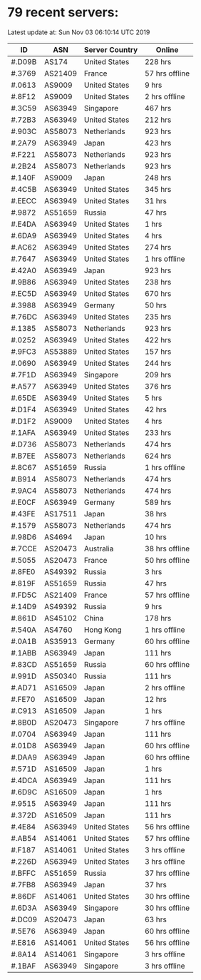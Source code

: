 # 79 recent servers:

Latest update at: Sun Nov 03 06:10:14 UTC 2019

| ID | ASN | Server Country | Online |
| -- | --- | -------------- | ------ |
| #.D09B | AS174 | United States | 228 hrs |
| #.3769 | AS21409 | France | 57 hrs offline |
| #.0613 | AS9009 | United States | 9 hrs |
| #.8F12 | AS9009 | United States | 2 hrs offline |
| #.3C59 | AS63949 | Singapore | 467 hrs |
| #.72B3 | AS63949 | United States | 212 hrs |
| #.903C | AS58073 | Netherlands | 923 hrs |
| #.2A79 | AS63949 | Japan | 423 hrs |
| #.F221 | AS58073 | Netherlands | 923 hrs |
| #.2B24 | AS58073 | Netherlands | 923 hrs |
| #.140F | AS9009 | Japan | 248 hrs |
| #.4C5B | AS63949 | United States | 345 hrs |
| #.EECC | AS63949 | United States | 31 hrs |
| #.9872 | AS51659 | Russia | 47 hrs |
| #.E4DA | AS63949 | United States | 1 hrs |
| #.6DA9 | AS63949 | United States | 4 hrs |
| #.AC62 | AS63949 | United States | 274 hrs |
| #.7647 | AS63949 | United States | 1 hrs offline |
| #.42A0 | AS63949 | Japan | 923 hrs |
| #.9B86 | AS63949 | United States | 238 hrs |
| #.EC5D | AS63949 | United States | 670 hrs |
| #.3988 | AS63949 | Germany | 50 hrs |
| #.76DC | AS63949 | United States | 235 hrs |
| #.1385 | AS58073 | Netherlands | 923 hrs |
| #.0252 | AS63949 | United States | 422 hrs |
| #.9FC3 | AS53889 | United States | 157 hrs |
| #.0690 | AS63949 | United States | 244 hrs |
| #.7F1D | AS63949 | Singapore | 209 hrs |
| #.A577 | AS63949 | United States | 376 hrs |
| #.65DE | AS63949 | United States | 5 hrs |
| #.D1F4 | AS63949 | United States | 42 hrs |
| #.D1F2 | AS9009 | United States | 4 hrs |
| #.1AFA | AS63949 | United States | 233 hrs |
| #.D736 | AS58073 | Netherlands | 474 hrs |
| #.B7EE | AS58073 | Netherlands | 624 hrs |
| #.8C67 | AS51659 | Russia | 1 hrs offline |
| #.B914 | AS58073 | Netherlands | 474 hrs |
| #.9AC4 | AS58073 | Netherlands | 474 hrs |
| #.E0CF | AS63949 | Germany | 589 hrs |
| #.43FE | AS17511 | Japan | 38 hrs |
| #.1579 | AS58073 | Netherlands | 474 hrs |
| #.98D6 | AS4694 | Japan | 10 hrs |
| #.7CCE | AS20473 | Australia | 38 hrs offline |
| #.5055 | AS20473 | France | 50 hrs offline |
| #.8FE0 | AS49392 | Russia | 3 hrs |
| #.819F | AS51659 | Russia | 47 hrs |
| #.FD5C | AS21409 | France | 57 hrs offline |
| #.14D9 | AS49392 | Russia | 9 hrs |
| #.861D | AS45102 | China | 178 hrs |
| #.540A | AS4760 | Hong Kong | 1 hrs offline |
| #.0A1B | AS35913 | Germany | 60 hrs offline |
| #.1ABB | AS63949 | Japan | 111 hrs |
| #.83CD | AS51659 | Russia | 60 hrs offline |
| #.991D | AS50340 | Russia | 111 hrs |
| #.AD71 | AS16509 | Japan | 2 hrs offline |
| #.FE70 | AS16509 | Japan | 12 hrs |
| #.C913 | AS16509 | Japan | 1 hrs |
| #.8B0D | AS20473 | Singapore | 7 hrs offline |
| #.0704 | AS63949 | Japan | 111 hrs |
| #.01D8 | AS63949 | Japan | 60 hrs offline |
| #.DAA9 | AS63949 | Japan | 60 hrs offline |
| #.571D | AS16509 | Japan | 1 hrs |
| #.4DCA | AS63949 | Japan | 111 hrs |
| #.6D9C | AS16509 | Japan | 1 hrs |
| #.9515 | AS63949 | Japan | 111 hrs |
| #.372D | AS16509 | Japan | 111 hrs |
| #.4E84 | AS63949 | United States | 56 hrs offline |
| #.AB54 | AS14061 | United States | 57 hrs offline |
| #.F187 | AS14061 | United States | 3 hrs offline |
| #.226D | AS63949 | United States | 3 hrs offline |
| #.BFFC | AS51659 | Russia | 37 hrs offline |
| #.7FB8 | AS63949 | Japan | 37 hrs |
| #.86DF | AS14061 | United States | 30 hrs offline |
| #.6D3A | AS63949 | Singapore | 30 hrs offline |
| #.DC09 | AS20473 | Japan | 63 hrs |
| #.5E76 | AS63949 | Japan | 60 hrs offline |
| #.E816 | AS14061 | United States | 56 hrs offline |
| #.8A14 | AS14061 | Singapore | 3 hrs offline |
| #.1BAF | AS63949 | Singapore | 3 hrs offline |

